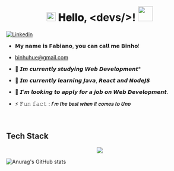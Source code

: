 <h1 align="center">
  <img src="GIF/Earth.gif" width="24px">
  𝐇𝐞𝐥𝐥𝐨, &lt;devs/&gt;!
  <img src="GIF/Hi.gif" width="40px" />
</h1>

[![Linkedin](https://img.shields.io/badge/LinkedIn-0077B5?style=for-the-badge&logo=linkedin&logoColor=white)](https://www.linkedin.com/in/fabiano-dev-l33413/)

- 𝗠𝘆 𝗻𝗮𝗺𝗲 𝗶𝘀 𝗙𝗮𝗯𝗶𝗮𝗻𝗼, 𝘆𝗼𝘂 𝗰𝗮𝗻 𝗰𝗮𝗹𝗹 𝗺𝗲 𝗕𝗶𝗻𝗵𝗼!
- binhuhue@gmail.com
- 🔭 𝙄𝙢 𝙘𝙪𝙧𝙧𝙚𝙣𝙩𝙡𝙮 𝙨𝙩𝙪𝙙𝙮𝙞𝙣𝙜 𝙒𝙚𝙗 𝘿𝙚𝙫𝙚𝙡𝙤𝙥𝙢𝙚𝙣𝙩*

- 🌱 𝙄𝙢 𝙘𝙪𝙧𝙧𝙚𝙣𝙩𝙡𝙮 𝙡𝙚𝙖𝙧𝙣𝙞𝙣𝙜 𝙅𝙖𝙫𝙖, 𝙍𝙚𝙖𝙘𝙩 𝙖𝙣𝙙 𝙉𝙤𝙙𝙚𝙅𝙎

- 👯 𝙄'𝙢 𝙡𝙤𝙤𝙠𝙞𝙣𝙜 𝙩𝙤 𝙖𝙥𝙥𝙡𝙮 𝙛𝙤𝙧 𝙖 𝙟𝙤𝙗 𝙤𝙣 𝙒𝙚𝙗 𝘿𝙚𝙫𝙚𝙡𝙤𝙥𝙢𝙚𝙣𝙩.

- ⚡ 𝙵𝚞𝚗 𝚏𝚊𝚌𝚝 : 𝙄'𝙢 𝙩𝙝𝙚 𝙗𝙚𝙨𝙩 𝙬𝙝𝙚𝙣 𝙞𝙩 𝙘𝙤𝙢𝙚𝙨 𝙩𝙤 𝙐𝙣𝙤

<br/>


## Tech Stack
<p align="center">
  <a href="https://skillicons.dev">
    <img src="https://skillicons.dev/icons?i=react,css,js,jest,nextjs,java,ts,nodejs&perline=3" />
  </a>
</p>

![Anurag's GitHub stats](https://github-readme-stats.vercel.app/api?username=binhorochatrybe&show_icons=true&theme=transparent)
